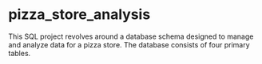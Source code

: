 # pizza_store_analysis
This SQL project revolves around a database schema designed to manage and analyze data for a pizza store. The database consists of four primary tables.
